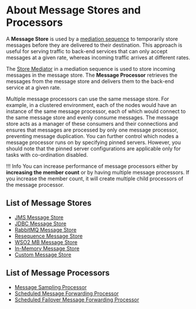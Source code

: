 # About Message Stores and Processors

A **Message Store** is used by a [mediation sequence](../../references/synapse-properties/sequence-properties.md) to temporarily store messages before they are delivered to their destination. This approach is useful for serving traffic to back-end services that can only accept messages at a given rate, whereas incoming traffic arrives at different rates. 

The [Store Mediator](../../references/mediators/store-Mediator.md) in a mediation sequence is used to store incoming messages in the message store. The **Message Processor** retrieves the messages from the message store and delivers them to the back-end service at a given rate.

Multiple message processors can use the same message store. For example, in a clustered environment, each of the nodes would have an instance of the same message processor, each of which would connect to the same message store and evenly consume messages. The message store acts as a manager of these consumers and their connections and ensures that messages are processed by only one message processor, preventing message duplication. You can further control which nodes a message processor runs on by specifying pinned servers. However, you should note that the pinned server configurations are applicable only for tasks with co-ordination disabled.

!!! Info
    You can increase performance of message processors either by **increasing the member count** or by having multiple message processors. If you increase the member count, it will create multiple child processors of the message processor.

## List of Message Stores

- <a href="../../../references/synapse-properties/message-stores/jms-msg-store-properties">JMS Message Store</a>
- <a href="../../../references/synapse-properties/message-stores/jdbc-msg-store-properties">JDBC Message Store</a>
- <a href="../../../references/synapse-properties/message-stores/rabbitmq-msg-store-properties">RabbitMQ Message Store</a>
- <a href="../../../references/synapse-properties/message-stores/resequence-msg-store-properties">Resequence Message Store</a>
- <a href="../../../references/synapse-properties/message-stores/wso2mb-msg-store-properties">WSO2 MB Message Store</a>
- <a href="../../../references/synapse-properties/message-stores/in-memory-msg-store-properties">In-Memory Message Store</a>
- <a href="../../../references/synapse-properties/message-stores/custom-msg-store-properties">Custom Message Store</a>

<!--

<table>
  <tr>
    <th>Message Store Type</th>
    <th>Description</th>
  </tr>
  <tr>
    <td>
      JDBC Message Store
    </td>
    <td>
      Used for storing and retrieving messages more efficiently in comparison with other message stores. This is a variation of the already existing synapse message store implementation and is designed in a manner similar to the same message store. The JDBC message store uses a JDBC connector to connect to external relational databases.</br></br>
      The advantages of using a JDBC message store instead of any other message store are as follows:
      <ul>
        <li>
          <b>Easy to connect</b>: You only need to have a JDBC connector to connect to an external relational database.
        </li>
        <li>
          <b>Quick transactions</b>: JDBC message stores are capable of handling a large number of transactions per second.
        </li>
        <li>
          <b>Ability to work with a high capacity for a long period of time</b>: Since JDBC stores use databases as the medium to store data, it can store a large volume of data and is capable of handling data for a longer period of time.
        </li>
      </ul>
    </td>
  </tr>
  <tr>
    <td>
      JMS Message Store
    </td>
    <td>
      Persists messages in a JMS queue inside a JMS Broker. Since messages are persisted in an orderly manner, JMS message stores implement the <b>Store and Forward</b> integration pattern. This message store can be configured by specifying the class as <code>org.apache.synapse.message.store.impl.jms.JmsStore</code>.
    </td>
  </tr>
  <tr>
    <td>
      RabbitMQ Message Store
    </td>
    <td>
      Persists messages in a RabbitMQ queue inside a RabbitMQ broker. The RabbitMQ message store can be configured by specifying the class as <code>org.apache.synapse.message.store.impl.rabbitmq.RabbitmqStore</code>.
    </td>
  </tr>
  <tr>
    <td>
      Resequence Message Store
    </td>
    <td>
      Used for storing a stream of related but out-of-sequence messages so that they can be put back into the correct order. It collects and reorders the stored messages based on a defined sequence number derived from some part of the message. The messages are then published to the output channel in a specific order. This helps when the order of message delivery is important. For example, it avoids some messages arriving earlier than others.</br>
      The resequencing store is an extension of the existing JDBC-based message store. Hence, it inherits most of its properties from the <b>JDBC message store</b>.
    </td>
  </tr>
  <tr>
    <td>
      WSO2 MB Message Store
    </td>
    <td>
      WSO2 Message Broker is used as the <b>message store</b> for the Micro Integrator.
    </td>
  </tr>
  <tr>
    <td>
      In-Memory Message Store
    </td>
    <td>
      This is a basic <b>message store</b> that stores messages in an in-memory queue. This means that all the stored messages will be lost when the server restarts. The in memory message store is a lot faster than a persistent message store. Therefore, it can be used to temporarily store messages for high-speed <b>store and forward</b> integrations where message persistence is not a requirement.</br></br>
      <b>Note</b>: In memory message stores are not recommended for use in production as well as in scenarios where large scale message storing is required. You can use an external message store (e.g., <b>JMS message store</b>) for such scenarios.
    </td>
  </tr>
  <tr>
    <td>Custom Message Store</td>
    <td>
      Users can create a message store with their own message store implementation. Custom message stores are configured by giving the fully qualified class name of the message store implementation as the class value. Any configuration parameter that is needed by the message store implementation class can be passed.
    </td>
  </tr>
</table>
-->

## List of Message Processors

- <a href="../../../references/synapse-properties/message-processors/msg-sampling-processor-properties">Message Sampling Processor</a>
- <a href="../../../references/synapse-properties/message-processors/msg-sched-forwarding-processor-properties">Scheduled Message Forwarding Processor</a>
- <a href="../../../references/synapse-properties/message-processors/msg-sched-failover-forwarding-processor-properties">Scheduled Failover Message Forwarding Processor</a>

<!--
<table>
  <tr>
    <th>Message Processor</th>
    <th>
      Description
    </th>
  </tr>
  <tr>
    <td>
      Message Sampling Processor
    </td>
    <td>
      The message sampling processor consumes messages in a <a href="#list-of-message-stores">message store</a> and sends them to a configured <a href="../../../../references/synapse-properties/sequence-properties">sequence</a>. This process happens at a preconfigured interval. This message processor does not ensure reliable messaging.
    </td>
  </tr>
  <tr>
    <td>Scheduled Failover Message Forwarding Processor</td>
    <td>
      The scheduled failover message forwarding processor ensures reliable message delivery. This helps ensure guaranteed message delivery even when there is a failure in the message store.</br></br>
      The only difference between the scheduled failover message forwarding processor and the scheduled message forwarding processor is that the scheduled message forwarding processor forwards messages to a defined endpoint, whereas the scheduled failover message forwarding processor forwards messages to a target message store.
    </td>
  </tr>
  <tr>
    <td>Scheduled Message Forwarding Processor</td>
    <td>
      The scheduled message forwarding processor consumes messages in a message store and sends them to an <a href="../../../../references/synapse-properties/endpoint-properties">endpoint</a>. If a message is successfully delivered to the endpoint, the processor deletes the message from the message store. In case of a failure, it will retry after a specified interval.
    </td>
  </tr>
  <tr>
    <td>Custom Message Processor</td>
    <td>
      Existing message processor implementations are created using the <a href="http://quartz-scheduler.org/">Quartz</a> enterprise job scheduler. If needed, you can create your own implementation of message processors by creating a Java class that implements the <code>MessageProcessor</code> interface. You can then add your custom message processor by specifying your implementation class.</br></br>
      <b>Note</b> that message processors go through several life-cycle stages. Therefore, it is recommended to use existing implementations, which are tested and proven under high loads whenever possible.
    </td>
  </tr>
</table>
-->
